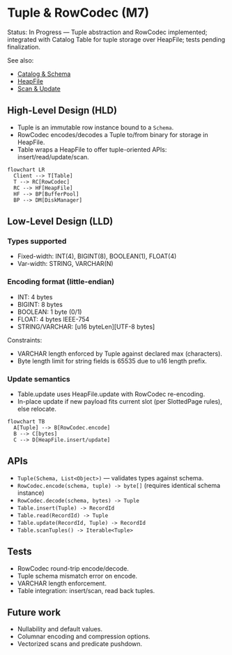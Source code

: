 # Tuple & RowCodec (M7)

Status: In Progress — Tuple abstraction and RowCodec implemented; integrated with Catalog Table for tuple storage over HeapFile; tests pending finalization.

See also:
- [Catalog & Schema](../catalog/catalog.md)
- [HeapFile](../storage/heap-file.md)
- [Scan & Update](../storage/scan-and-update.md)

## High-Level Design (HLD)

- Tuple is an immutable row instance bound to a `Schema`.
- RowCodec encodes/decodes a Tuple to/from binary for storage in HeapFile.
- Table wraps a HeapFile to offer tuple-oriented APIs: insert/read/update/scan.

```mermaid
flowchart LR
  Client --> T[Table]
  T --> RC[RowCodec]
  RC --> HF[HeapFile]
  HF --> BP[BufferPool]
  BP --> DM[DiskManager]
```

## Low-Level Design (LLD)

### Types supported
- Fixed-width: INT(4), BIGINT(8), BOOLEAN(1), FLOAT(4)
- Var-width: STRING, VARCHAR(N)

### Encoding format (little-endian)
- INT: 4 bytes
- BIGINT: 8 bytes
- BOOLEAN: 1 byte (0/1)
- FLOAT: 4 bytes IEEE-754
- STRING/VARCHAR: [u16 byteLen][UTF-8 bytes]

Constraints:
- VARCHAR length enforced by Tuple against declared max (characters).
- Byte length limit for string fields is 65535 due to u16 length prefix.

### Update semantics
- Table.update uses HeapFile.update with RowCodec re-encoding.
- In-place update if new payload fits current slot (per SlottedPage rules), else relocate.

```mermaid
flowchart TB
  A[Tuple] --> B[RowCodec.encode]
  B --> C[bytes]
  C --> D[HeapFile.insert/update]
```

## APIs
- `Tuple(Schema, List<Object>)` — validates types against schema.
- `RowCodec.encode(schema, tuple) -> byte[]` (requires identical schema instance)
- `RowCodec.decode(schema, bytes) -> Tuple`
- `Table.insert(Tuple) -> RecordId`
- `Table.read(RecordId) -> Tuple`
- `Table.update(RecordId, Tuple) -> RecordId`
- `Table.scanTuples() -> Iterable<Tuple>`

## Tests
- RowCodec round-trip encode/decode.
- Tuple schema mismatch error on encode.
- VARCHAR length enforcement.
- Table integration: insert/scan, read back tuples.

## Future work
- Nullability and default values.
- Columnar encoding and compression options.
- Vectorized scans and predicate pushdown.
